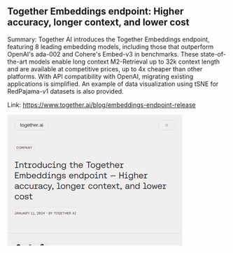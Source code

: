 ## Together Embeddings endpoint: Higher accuracy, longer context, and lower cost
Summary: Together AI introduces the Together Embeddings endpoint, featuring 8 leading embedding models, including those that outperform OpenAI's ada-002 and Cohere's Embed-v3 in benchmarks. These state-of-the-art models enable long context M2-Retrieval up to 32k context length and are available at competitive prices, up to 4x cheaper than other platforms. With API compatibility with OpenAI, migrating existing applications is simplified. An example of data visualization using tSNE for RedPajama-v1 datasets is also provided.

Link: https://www.together.ai/blog/embeddings-endpoint-release

<img src="/img/29e71f94-74bd-4c11-8b8a-02b7f8b777a2.png" width="400" />
<br/><br/>
